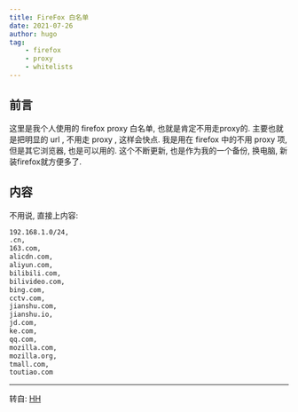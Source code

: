 ```yaml
---
title: FireFox 白名单
date: 2021-07-26
author: hugo
tag:
    - firefox
    - proxy
    - whitelists
---
```


## 前言

这里是我个人使用的 firefox proxy 白名单, 也就是肯定不用走proxy的.
主要也就是把明显的 url , 不用走 proxy , 这样会快点.
我是用在 firefox 中的不用 proxy 项, 但是其它浏览器, 也是可以用的.
这个不断更新, 也是作为我的一个备份, 换电脑, 新装firefox就方便多了.

## 内容

不用说, 直接上内容:


```txt
192.168.1.0/24,
.cn,
163.com,
alicdn.com,
aliyun.com,
bilibili.com,
bilivideo.com,
bing.com,
cctv.com,
jianshu.com,
jianshu.io,
jd.com,
ke.com,
qq.com,
mozilla.com,
mozilla.org,
tmall.com,
toutiao.com
```


---
转自: [HH](http://www.hugohuang.xyz/)

